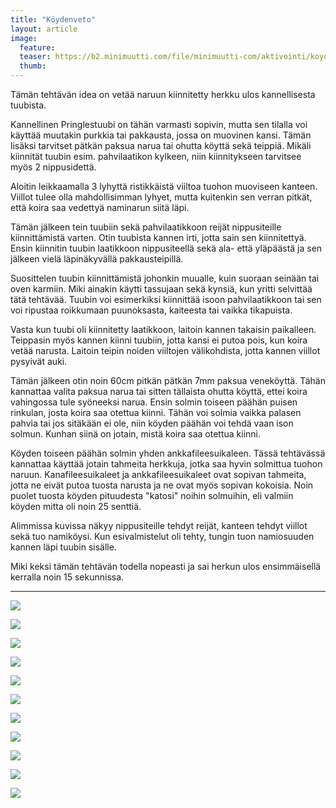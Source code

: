 ```yaml
---
title: "Köydenveto"
layout: article
image:
  feature:
  teaser: https://b2.minimuutti.com/file/minimuutti-com/aktivointi/koydenveto/DSC55402-245px.jpg
  thumb:
---
```


Tämän tehtävän idea on vetää naruun kiinnitetty herkku ulos kannellisesta tuubista. 

Kannellinen Pringlestuubi on tähän varmasti sopivin, mutta sen tilalla voi käyttää muutakin purkkia tai pakkausta, jossa on muovinen kansi. Tämän lisäksi tarvitset pätkän paksua narua tai ohutta köyttä sekä teippiä. Mikäli kiinnität tuubin esim. pahvilaatikon kylkeen, niin kiinnitykseen tarvitsee myös 2 nippusidettä.

Aloitin leikkaamalla 3 lyhyttä ristikkäistä viiltoa tuohon muoviseen kanteen. Viillot tulee olla mahdollisimman lyhyet, mutta kuitenkin sen verran pitkät, että koira saa vedettyä naminarun siitä läpi.

Tämän jälkeen tein tuubiin sekä pahvilaatikkoon reijät nippusiteille kiinnittämistä varten. Otin tuubista kannen irti, jotta sain sen kiinnitettyä. Ensin kiinnitin tuubin laatikkoon nippusiteellä sekä ala- että yläpäästä ja sen jälkeen vielä läpinäkyvällä pakkausteipillä.

Suosittelen tuubin kiinnittämistä johonkin muualle, kuin suoraan seinään tai oven karmiin. Miki ainakin käytti tassujaan sekä kynsiä, kun yritti selvittää tätä tehtävää. Tuubin voi esimerkiksi kiinnittää isoon pahvilaatikkoon tai sen voi ripustaa roikkumaan puunoksasta, kaiteesta tai vaikka tikapuista.

Vasta kun tuubi oli kiinnitetty laatikkoon, laitoin kannen takaisin paikalleen. Teippasin myös kannen kiinni tuubiin, jotta kansi ei putoa pois, kun koira vetää narusta. Laitoin teipin noiden viiltojen välikohdista, jotta kannen viillot pysyivät auki.

Tämän jälkeen otin noin 60cm pitkän pätkän 7mm paksua veneköyttä. Tähän kannattaa valita paksua narua tai sitten tällaista ohutta köyttä, ettei koira vahingossa tule syöneeksi narua. Ensin solmin toiseen päähän puisen rinkulan, josta koira saa otettua kiinni. Tähän voi solmia vaikka palasen pahvia tai jos sitäkään ei ole, niin köyden päähän voi tehdä vaan ison solmun. Kunhan siinä on jotain, mistä koira saa otettua kiinni.

Köyden toiseen päähän solmin yhden ankkafileesuikaleen. Tässä tehtävässä kannattaa käyttää jotain tahmeita herkkuja, jotka saa hyvin solmittua tuohon naruun. Kanafileesuikaleet ja ankkafileesuikaleet ovat sopivan tahmeita, jotta ne eivät putoa tuosta narusta ja ne ovat myös sopivan kokoisia. Noin puolet tuosta köyden pituudesta "katosi" noihin solmuihin, eli valmiin köyden mitta oli noin 25 senttiä.

Alimmissa kuvissa näkyy nippusiteille tehdyt reijät, kanteen tehdyt viillot sekä tuo namiköysi. Kun esivalmistelut oli tehty, tungin tuon namiosuuden kannen läpi tuubin sisälle.

Miki keksi tämän tehtävän todella nopeasti ja sai herkun ulos ensimmäisellä kerralla noin 15 sekunnissa.

---

[![](https://b2.minimuutti.com/file/minimuutti-com/aktivointi/koydenveto/DSC55402-800px.jpg)](https://dl.dropboxusercontent.com/sh/ea1wtnz7z734o12/AAC8rP6jBrGl3RCUB4j82Qa2a/aktivointi/koydenveto/DSC55402.jpg)

[![](https://b2.minimuutti.com/file/minimuutti-com/aktivointi/koydenveto/DSC55407-800px.jpg)](https://dl.dropboxusercontent.com/sh/ea1wtnz7z734o12/AADLn9A0d0b2AEvUQMqwYoCMa/aktivointi/koydenveto/DSC55407.jpg)

[![](https://b2.minimuutti.com/file/minimuutti-com/aktivointi/koydenveto/DSC55420-800px.jpg)](https://dl.dropboxusercontent.com/sh/ea1wtnz7z734o12/AACmJ3mAadKGDmqG46KBsYgZa/aktivointi/koydenveto/DSC55420.jpg)

[![](https://b2.minimuutti.com/file/minimuutti-com/aktivointi/koydenveto/DSC55426-800px.jpg)](https://dl.dropboxusercontent.com/sh/ea1wtnz7z734o12/AAByI4eGTeVnqQaN9JGC5RNxa/aktivointi/koydenveto/DSC55426.jpg)

[![](https://b2.minimuutti.com/file/minimuutti-com/aktivointi/koydenveto/DSC55432-800px.jpg)](https://dl.dropboxusercontent.com/sh/ea1wtnz7z734o12/AAD4f41nfyxedrBA5wtS2wxDa/aktivointi/koydenveto/DSC55432.jpg)

[![](https://b2.minimuutti.com/file/minimuutti-com/aktivointi/koydenveto/DSC55510-800px.jpg)](https://dl.dropboxusercontent.com/sh/ea1wtnz7z734o12/AACgx2-kUx_iETqCwqvv1N6Ua/aktivointi/koydenveto/DSC55510.jpg)

[![](https://b2.minimuutti.com/file/minimuutti-com/aktivointi/koydenveto/DSC55453-800px.jpg)](https://dl.dropboxusercontent.com/sh/ea1wtnz7z734o12/AADJt2yF1QPyY1EY3U99TVu-a/aktivointi/koydenveto/DSC55453.jpg)

[![](https://b2.minimuutti.com/file/minimuutti-com/aktivointi/koydenveto/DSC55476-800px.jpg)](https://dl.dropboxusercontent.com/sh/ea1wtnz7z734o12/AAAD70OxxTVtIkG447DUXusva/aktivointi/koydenveto/DSC55476.jpg)

[![](https://b2.minimuutti.com/file/minimuutti-com/aktivointi/koydenveto/DSC55478-800px.jpg)](https://dl.dropboxusercontent.com/sh/ea1wtnz7z734o12/AAALA6gSrR6dbegzJy_LRsnaa/aktivointi/koydenveto/DSC55478.jpg)

[![](https://b2.minimuutti.com/file/minimuutti-com/aktivointi/koydenveto/DSC55386-800px.jpg)](https://dl.dropboxusercontent.com/sh/ea1wtnz7z734o12/AABCQYxhyiDpAiICmN_hIGqta/aktivointi/koydenveto/DSC55386.jpg)

[![](https://b2.minimuutti.com/file/minimuutti-com/aktivointi/koydenveto/DSC55401-800px.jpg)](https://dl.dropboxusercontent.com/sh/ea1wtnz7z734o12/AADLeQkaBhVmQ5c3jLGNS2aNa/aktivointi/koydenveto/DSC55401.jpg)
